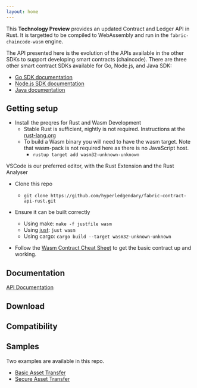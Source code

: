 ```yaml
---
layout: home
---
```


This **Technology Preview** provides an updated Contract and Ledger API in Rust. It is targetted to be compiled to WebAssembly and run in the `fabric-chaincode-wasm` engine.

The API presented here is the evolution of the APIs available in the other SDKs to support developing smart contracts (chaincode). There are three other smart contract SDKs available for Go, Node.js, and Java SDK:

  * [Go SDK documentation](https://godoc.org/github.com/hyperledger/fabric/core/chaincode/shim)
  * [Node.js SDK documentation](https://hyperledger.github.io/fabric-chaincode-node/)
  * [Java documentation](https://hyperledger.github.io/fabric-chaincode-java/)

## Getting setup

- Install the preqres for Rust and Wasm Development
  - Stable Rust is sufficient, nightly is not required. Instructions at the [rust-lang.org](https://www.rust-lang.org/tools/install)
  - To build a Wasm binary you will need to have the wasm target. Note that wasm-pack is not required here as there is no JavaScript host.
    - `rustup target add wasm32-unknown-unknown` 

VSCode is our preferred editor, with the Rust Extension and the Rust Analyser

- Clone this repo
  - `git clone https://github.com/hyperledgendary/fabric-contract-api-rust.git`

- Ensure it can be built correctly
  - Using make: `make -f justfile wasm`
  - Using [just](https://github.com/casey/just): `just wasm`   
  - Using cargo: `cargo build --target wasm32-unknown-unknown`

- Follow the [Wasm Contract Cheat Sheet](....) to get the basic contract up and working. 


## Documentation

[API Documentation](./apidoc/fabric_contract/index.html)

## Download


## Compatibility


## Samples

Two examples are available in this repo.

- [Basic Asset Transfer](https://github.com/hyperledgendary/fabric-contract-api-rust/tree/master/basic_contract_rs)
- [Secure Asset Transfer](https://github.com/hyperledgendary/fabric-contract-api-rust/tree/master/asset_transfer_rs)
